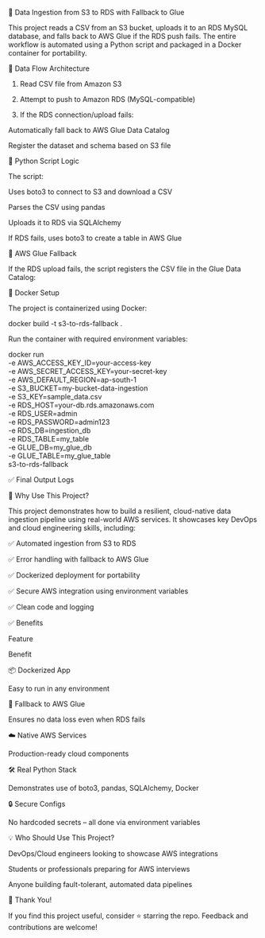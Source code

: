 🚀 Data Ingestion from S3 to RDS with Fallback to Glue

This project reads a CSV from an S3 bucket, uploads it to an RDS MySQL database, and falls back to AWS Glue if the RDS push fails. The entire workflow is automated using a Python script and packaged in a Docker container for portability.

🔄 Data Flow Architecture

1. Read CSV file from Amazon S3

2. Attempt to push to Amazon RDS (MySQL-compatible)

3. If the RDS connection/upload fails:

Automatically fall back to AWS Glue Data Catalog

Register the dataset and schema based on S3 file

🐍 Python Script Logic

The script:

Uses boto3 to connect to S3 and download a CSV

Parses the CSV using pandas

Uploads it to RDS via SQLAlchemy

If RDS fails, uses boto3 to create a table in AWS Glue


📁 AWS Glue Fallback

If the RDS upload fails, the script registers the CSV file in the Glue Data Catalog:

🐳 Docker Setup

The project is containerized using Docker:

docker build -t s3-to-rds-fallback .

Run the container with required environment variables:

docker run \
-e AWS_ACCESS_KEY_ID=your-access-key \
-e AWS_SECRET_ACCESS_KEY=your-secret-key \
-e AWS_DEFAULT_REGION=ap-south-1 \
-e S3_BUCKET=my-bucket-data-ingestion \
-e S3_KEY=sample_data.csv \
-e RDS_HOST=your-db.rds.amazonaws.com \
-e RDS_USER=admin \
-e RDS_PASSWORD=admin123 \
-e RDS_DB=ingestion_db \
-e RDS_TABLE=my_table \
-e GLUE_DB=my_glue_db \
-e GLUE_TABLE=my_glue_table \
s3-to-rds-fallback

✅ Final Output Logs

🌟 Why Use This Project?

This project demonstrates how to build a resilient, cloud-native data ingestion pipeline using real-world AWS services. It showcases key DevOps and cloud engineering skills, including:

✅ Automated ingestion from S3 to RDS

✅ Error handling with fallback to AWS Glue

✅ Dockerized deployment for portability

✅ Secure AWS integration using environment variables

✅ Clean code and logging

✅ Benefits

Feature

Benefit

📦 Dockerized App

Easy to run in any environment

🔁 Fallback to AWS Glue

Ensures no data loss even when RDS fails

☁️ Native AWS Services

Production-ready cloud components

🛠️ Real Python Stack

Demonstrates use of boto3, pandas, SQLAlchemy, Docker

🔒 Secure Configs

No hardcoded secrets – all done via environment variables

💡 Who Should Use This Project?

DevOps/Cloud engineers looking to showcase AWS integrations

Students or professionals preparing for AWS interviews

Anyone building fault-tolerant, automated data pipelines

🙌 Thank You!

If you find this project useful, consider ⭐ starring the repo. Feedback and contributions are welcome!

